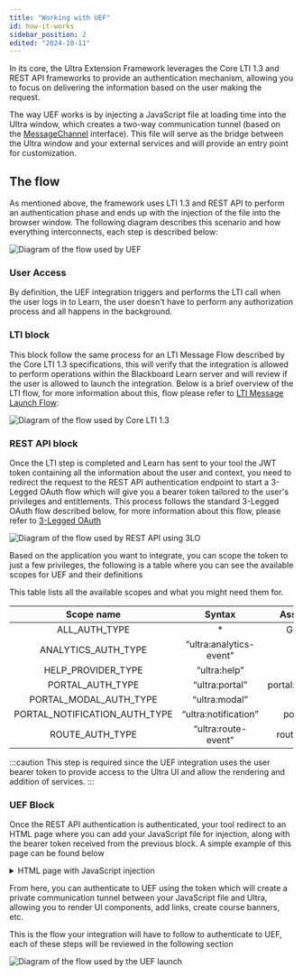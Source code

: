 ```yaml
---
title: "Working with UEF"
id: how-it-works
sidebar_position: 2
edited: "2024-10-11"
---
```


In its core, the Ultra Extension Framework leverages the Core LTI 1.3 and REST API frameworks to provide an authentication mechanism, allowing you to focus on delivering the information based on the user making the request.

The way UEF works is by injecting a JavaScript file at loading time into the Ultra window, which creates a two-way communication tunnel (based on the [MessageChannel](https://developer.mozilla.org/en-US/docs/Web/API/MessageChannel/MessageChannel) interface). This file will serve as the bridge between the Ultra window and your external services and will provide an entry point for customization.

## The flow

As mentioned above, the framework uses LTI 1.3 and REST API to perform an authentication phase and ends up with the injection of the file into the browser window. The following diagram describes this scenario and how everything interconnects, each step is described below:

![Diagram of the flow used by UEF](/assets/img/uef-flow.png)

### User Access

By definition, the UEF integration triggers and performs the LTI call when the user logs in to Learn, the user doesn't have to perform any authorization process and all happens in the background.

### LTI block

This block follow the same process for an LTI Message Flow described by the Core LTI 1.3 specifications, this will verify that the integration is allowed to perform operations within the Blackboard Learn server and will review if the user is allowed to launch the integration. Below is a brief overview of the LTI flow, for more information about this, flow please refer to [LTI Message Launch Flow](../lti/1.3/core/01-core-launch.md):

![Diagram of the flow used by Core LTI 1.3](/assets/img/uef-lti-flow.png)

### REST API block

Once the LTI step is completed and Learn has sent to your tool the JWT token containing all the information about the user and context, you need to redirect the request to the REST API authentication endpoint to start a 3-Legged OAuth flow which will give you a bearer token tailored to the user's privileges and entitlements. This process follows the standard 3-Legged OAuth flow described below, for more information about this flow, please refer to [3-Legged OAuth](../rest-apis/getting-started/3lo.md)

![Diagram of the flow used by REST API using 3LO](/assets/img/uef-rest-flow.png)

Based on the application you want to integrate, you can scope the token to just a few privileges, the following is a table where you can see the available scopes for UEF and their definitions

This table lists all the available scopes and what you might need them for.

|          Scope name           |         Syntax          |    Associated Events     |
| :---------------------------: | :---------------------: | :----------------------: |
|         ALL_AUTH_TYPE         |           \*            |     Gives all scopes     |
|      ANALYTICS_AUTH_TYPE      | “ultra:analytics-event” |       click,hover        |
|      HELP_PROVIDER_TYPE       |      “ultra:help”       |      help:register       |
|       PORTAL_AUTH_TYPE        |     “ultra:portal”      | portal:new,portal:remove |
|    PORTAL_MODAL_AUTH_TYPE     |      “ultra:modal”      |       portal:modal       |
| PORTAL_NOTIFICATION_AUTH_TYPE |  “ultra:notification”   |   portal:notification    |
|        ROUTE_AUTH_TYPE        |   “ultra:route-event”   |   route,route:changing   |

:::caution
This step is required since the UEF integration uses the user bearer token to provide access to the Ultra UI and allow the rendering and addition of services.
:::

### UEF Block

Once the REST API authentication is authenticated, your tool redirect to an HTML page where you can add your JavaScript file for injection, along with the bearer token received from the previous block. A simple example of this page can be found below

<details>
<summary>
HTML page with JavaScript injection
</summary>

```html
<!DOCTYPE html>
<html lang="en">
  <head>
    <title>Injecting the JS file</title>
    <script src="<route-to-your-js-file.js>" defer></script>
  </head>
  <body>
    <p id="bearer-token">bearer-token-from-rest-api</p>
  </body>
</html>
```

</details>

From here, you can authenticate to UEF using the token which will create a private communication tunnel between your JavaScript file and Ultra, allowing you to render UI components, add links, create course banners, etc.

This is the flow your integration will have to follow to authenticate to UEF, each of these steps will be reviewed in the following section

![Diagram of the flow used by the UEF launch](/assets/img/uef-launch-flow.png)
